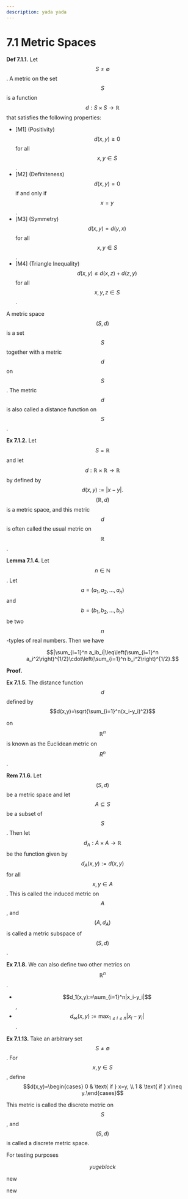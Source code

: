 ```yaml
---
description: yada yada
---
```


# 7.1 Metric Spaces

**Def 7.1.1.** Let $$S\neq\emptyset$$. A metric on the set $$S$$ is a function $$d:S\times S\to\mathbb{R}$$ that satisfies the following properties:

* \[M1] (Positivity) $$d(x,y)\geq0$$ for all $$x,y\in S$$.
* \[M2] (Definiteness) $$d(x,y)=0$$ if and only if $$x=y$$.
* \[M3] (Symmetry) $$d(x,y)=d(y,x)$$ for all $$x,y\in S$$.
* \[M4] (Triangle Inequality) $$d(x,y)\leq d(x,z)+d(z,y)$$ for all $$x,y,z\in S$$.

A metric space $$(S, d)$$ is a set $$S$$ together with a metric $$d$$ on $$S$$. The metric $$d$$ is also called a distance function on $$S$$.

**Ex 7.1.2.** Let $$S=\mathbb{R}$$ and let $$d:\mathbb{R}\times\mathbb{R}\to\mathbb{R}$$ by defined by $$d(x,y):=|x-y|.$$ $$(\mathbb{R}, d)$$ is a metric space, and this metric $$d$$ is often called the usual metric on $$\mathbb{R}$$.

**Lemma 7.1.4.** Let $$n\in\mathbb{N}$$. Let $$a=(a_1,a_2,\ldots,a_n)$$ and $$b=(b_1,b_2,\ldots,b_n)$$ be two $$n$$-typles of real numbers. Then we have

$$|\sum_{i=1}^n a_ib_i|\leq\left(\sum_{i=1}^n a_i^2\right)^{1/2}\cdot\left(\sum_{i=1}^n b_i^2\right)^{1/2}.$$

**Proof.**

**Ex 7.1.5.** The distance function $$d$$ defined by $$d(x,y)=\sqrt{\sum_{i=1}^n(x_i-y_i)^2}$$

on $$\mathbb{R}^n$$ is known as the Euclidean metric on $$R^n$$.

**Rem 7.1.6.** Let $$(S, d)$$ be a metric space and let $$A\subseteq S$$ be a subset of $$S$$. Then let $$d_A:A\times A\to \mathbb{R}$$ be the function given by $$d_A(x,y):=d(x,y)$$ for all $$x,y\in A$$. This is called the induced metric on $$A$$, and $$(A, d_A)$$ is called a metric subspace of $$(S, d)$$.

**Ex 7.1.8.** We can also define two other metrics on $$\mathbb{R}^n$$.

* $$d_1(x,y):=\sum_{i=1}^n|x_i-y_i|$$,
* $$d_\infty(x,y):=\max_{1\leq i\leq n}|x_i-y_i|$$.

**Ex 7.1.13.** Take an arbitrary set $$S\neq\emptyset$$. For $$x,y\in S$$, define $$d(x,y)=\begin{cases} 0 & \text{ if } x=y, \\ 1 & \text{ if } x\neq y.\end{cases}$$

This metric is called the discrete metric on $$S$$, and $$(S, d)$$ is called a discrete metric space.



For testing purposes

$$yuge block$$

new

new
